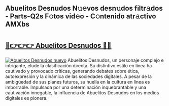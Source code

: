 ## Abuelitos Desnudos N𝚞𝚎vos desn𝚞dos filtr𝚊dos - Parts-Q2s F𝚘tos vid𝚎o - C𝚘ntenido atr𝚊ctivo AMXbs

# <h2><a href="http://mbbdm3.tromn.icu/?c=Abuelitos+Desnudos">🔗👉👉👉 Abuelitos Desnudos 🔗🔗</a></h2>

[![Abuelitos Desnudos nuevo](https://i.imgur.com/pEAQMta.gif)](http://mbbdm3.tromn.icu/?c=Abuelitos+Desnudos)
Abuelitos Desnudos, un personaje complejo e intrigante, elude la clasificación directa. Su distintivo estilo en línea ha cautivado y provocado críticas, generando debates sobre ética, autoexpresión y la dinámica de las sociedades digitales. A pesar de la ambigüedad de sus planes futuros, su huella en la cultura en línea es imborrable. Impulsada por una determinación inquebrantable y una cautivación innegable, la influencia de Abuelitos Desnudos en los medios digitales es pionera.
